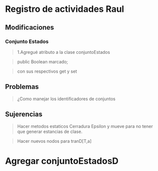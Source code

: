 # Registro de actividades Raul

## Modificaciones 

### Conjunto Estados
>1.Agregué atributo a la clase conjuntoEstados

>public Boolean marcado;

>con sus respectivos get y set


## Problemas

> ¿Como manejar los identificadores de conjuntos

## Sujerencias

>Hacer metodos estaticos Cerradura Epsilon y mueve para no tener que generar estancias de clase.

>Hacer nuevos nodos para tranD[T,a]


# Agregar conjuntoEstadosD